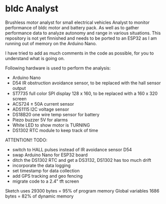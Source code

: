 # bldc Analyst
Brushless motor analyst for small electrical vehicles
Analyst to monitor performance of bldc motor and battery pack. As well as to gather 
performance data to analyze autonomy and range in various situations.
This repository is not yet finnished and needs to be ported to an ESP32 as I am running
out of memory on the Arduino Nano.

I have tried to add as much comments in the code as possible, for you to understand what is going on.

Following hardware is used to perform the analysis:
   - Arduino Nano
   - D54 IR obstruction avoidance sensor, to be replaced with the hall sensor output
   - ST7735 full color SPI display 128 x 160, to be replaced with a 160 x 320 screen
   - ACS724 ± 50A current sensor
   - ADS1115 I2C voltage sensor
   - DS18B20 one wire temp sensor for battery
   - Piezo buzzer 5V for alarms
   - White LED to show motor is TURNING
   - DS1302 RTC module to keep track of time

ATTENTION!! TODO:
   - switch to HALL pulses instead of IR avoidance sensor D54
   - swap Arduino Nano for ESP32 board
   - ditch the DS1302 RTC and get a DS3132, DS1302 has too much drift
   - incorporate the data logging
   - set timestamp for data collection
   - add GPS tracking and geo fencing
   - migrate code to a 2.4" tft screen

Sketch uses     29300 bytes = 95% of program memory
Global variables 1686 bytes = 82% of dynamic memory
